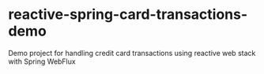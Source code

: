 # reactive-spring-card-transactions-demo
Demo project for handling credit card transactions using reactive web stack with Spring WebFlux
